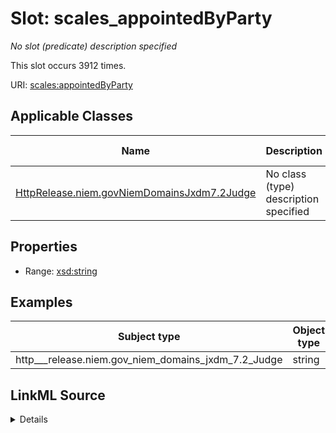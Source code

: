 

# Slot: scales_appointedByParty


_No slot (predicate) description specified_






This slot occurs 3912 times.


URI: [scales:appointedByParty](http://schemas.scales-okn.org/rdf/scales#appointedByParty)



<!-- no inheritance hierarchy -->





## Applicable Classes

| Name | Description | Modifies Slot |
| --- | --- | --- |
| [HttpRelease.niem.govNiemDomainsJxdm7.2Judge](../classes/HttpRelease.niem.govNiemDomainsJxdm7.2Judge.md) | No class (type) description specified |  yes  |







## Properties

* Range: [xsd:string](http://www.w3.org/2001/XMLSchema#string)






## Examples

| Subject type | Object type | Example subject | Example object | Occurrences |
| --- | --- | --- | --- | --- |
| http___release.niem.gov_niem_domains_jxdm_7.2_Judge | string | scales:JudgeEntity/SJ000002 | Democratic | 3912 |




## LinkML Source

<details>

```yaml
name: scales_appointedByParty
annotations:
  count:
    tag: count
    value: 3912
description: No slot (predicate) description specified
examples:
- object:
    example_object: Democratic
    example_object_type: string
    example_predicate: scales:appointedByParty
    example_subject: scales:JudgeEntity/SJ000002
    example_subject_type: http___release.niem.gov_niem_domains_jxdm_7.2_Judge
from_schema: scales-kg
rank: 1000
slot_uri: scales:appointedByParty
alias: scales_appointedByParty
domain_of:
- http___release.niem.gov_niem_domains_jxdm_7.2_Judge
range: string

```
</details>